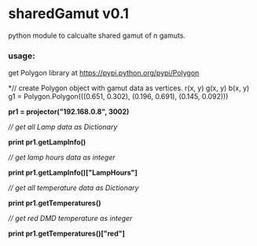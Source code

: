 sharedGamut v0.1
====================

python module to calcualte shared gamut of n gamuts. 


### usage:

get Polygon library at https://pypi.python.org/pypi/Polygon 


*// create Polygon object with gamut data as vertices.
                         r(x, y)         g(x, y)         b(x, y) 
g1 = Polygon.Polygon(((0.651, 0.302), (0.196, 0.691), (0.145, 0.092)))

**pr1 = projector("192.168.0.8", 3002)**

*// get all Lamp data as Dictionary*

**print pr1.getLampInfo()**

*// get lamp hours data as integer*

**print pr1.getLampInfo()["LampHours"]**



*// get all temperature data as Dictionary*

**print pr1.getTemperatures()**

*// get red DMD temperature as integer*

**print pr1.getTemperatures()["red"]**

